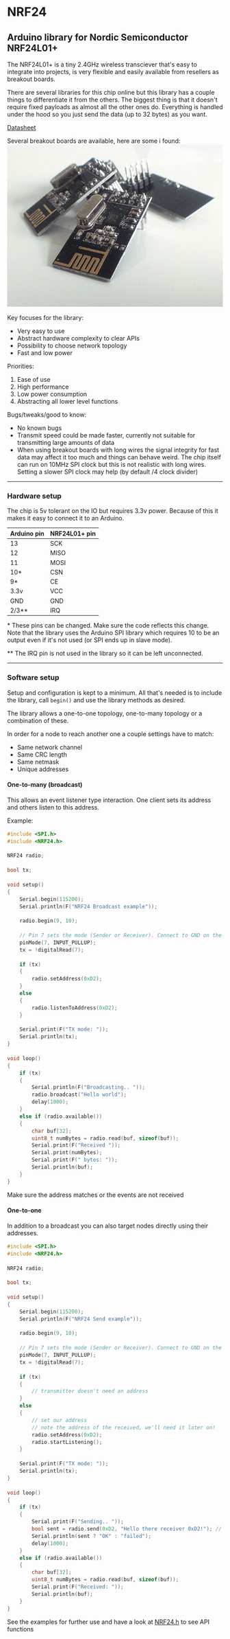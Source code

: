 # NRF24
## Arduino library for Nordic Semiconductor NRF24L01+

The NRF24L01+ is a tiny 2.4GHz wireless transciever that's easy to integrate into projects, is very flexible and easily available from resellers as breakout boards.

There are several libraries for this chip online but this library has a couple things to differentiate it from the others. The biggest thing is that it doesn't require fixed payloads as almost all the other ones do. Everything is handled under the hood so you just send the data (up to 32 bytes) as you want.

[Datasheet](http://www.nordicsemi.com/eng/content/download/2726/34069/file/nRF24L01P_Product_Specification_1_0.pdf)

Several breakout boards are available, here are some i found:
![Breakout boards](docs/boards.jpg)

Key focuses for the library:

* Very easy to use
* Abstract hardware complexity to clear APIs
* Possibility to choose network topology
* Fast and low power

Priorities:

1. Ease of use
2. High performance
3. Low power consumption
4. Abstracting all lower level functions

Bugs/tweaks/good to know:

* No known bugs
* Transmit speed could be made faster, currently not suitable for transmitting large amounts of data
* When using breakout boards with long wires the signal integrity for fast data may affect it too much and things can behave weird. The chip itself can run on 10MHz SPI clock but this is not realistic with long wires. Setting a slower SPI clock may help (by default /4 clock divider)


---

### Hardware setup

The chip is 5v tolerant on the IO but requires 3.3v power. Because of this it makes it easy to connect it to an Arduino.

Arduino pin | NRF24L01+ pin
----------- | -------------
13          | SCK
12          | MISO
11          | MOSI
10*         | CSN
9*          | CE
3.3v        | VCC
GND         | GND
2/3**       | IRQ

\* These pins can be changed. Make sure the code reflects this change. Note that the library uses the Arduino SPI library which requires 10 to be an output even if it's not used (or SPI ends up in slave mode).

\** The IRQ pin is not used in the library so it can be left unconnected.

---

### Software setup

Setup and configuration is kept to a minimum. All that's needed is to include the library, call ```begin()``` and use the library methods as desired.

The library allows a one-to-one topology, one-to-many topology or a combination of these.

In order for a node to reach another one a couple settings have to match:

* Same network channel
* Same CRC length
* Same netmask
* Unique addresses

#### One-to-many (broadcast)

This allows an event listener type interaction. One client sets its address and others listen to this address. 

Example:

```C++
#include <SPI.h>
#include <NRF24.h>

NRF24 radio;

bool tx;

void setup()
{
	Serial.begin(115200);
	Serial.println(F("NRF24 Broadcast example"));

	radio.begin(9, 10);

	// Pin 7 sets the mode (Sender or Receiver). Connect to GND on the sender
	pinMode(7, INPUT_PULLUP);
	tx = !digitalRead(7);

	if (tx)
	{
		radio.setAddress(0xD2);
	}
	else
	{
		radio.listenToAddress(0xD2);
	}

	Serial.print(F("TX mode: "));
	Serial.println(tx);
}

void loop()
{
	if (tx)
	{
		Serial.println(F("Broadcasting.. "));
		radio.broadcast("Hello world");
		delay(1000);
	}
	else if (radio.available())
	{
		char buf[32];
		uint8_t numBytes = radio.read(buf, sizeof(buf));
		Serial.print(F("Received "));
		Serial.print(numBytes);
		Serial.print(F(" bytes: "));
		Serial.println(buf);
	}
}
```
Make sure the address matches or the events are not received

#### One-to-one

In addition to a broadcast you can also target nodes directly using their addresses. 

```C++
#include <SPI.h>
#include <NRF24.h>

NRF24 radio;

bool tx;

void setup()
{
	Serial.begin(115200);
	Serial.println(F("NRF24 Send example"));

	radio.begin(9, 10);

	// Pin 7 sets the mode (Sender or Receiver). Connect to GND on the sender
	pinMode(7, INPUT_PULLUP);
	tx = !digitalRead(7);

	if (tx)
	{
		// transmitter doesn't need an address
	}
	else
	{
		// set our address
		// note the address of the received, we'll need it later on!
		radio.setAddress(0xD2);
		radio.startListening();
	}

	Serial.print(F("TX mode: "));
	Serial.println(tx);
}

void loop()
{
	if (tx)
	{
		Serial.print(F("Sending.. "));
		bool sent = radio.send(0xD2, "Hello there receiver 0xD2!");	// make sure the first parameter matches the receiver's address
		Serial.println(sent ? "OK" : "failed");
		delay(1000);
	}
	else if (radio.available())
	{
		char buf[32];
		uint8_t numBytes = radio.read(buf, sizeof(buf));
		Serial.print(F("Received: "));
		Serial.println(buf);
	}
}
```

See the examples for further use and have a look at [NRF24.h](NRF24.h) to see API functions

